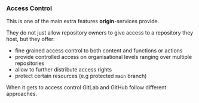 ### Access Control

This is one of the main extra features **origin**-services provide.


They do not just allow repository owners to give access to a repository they host, but they offer:

- fine grained access control to both content and functions or actions
- provide controlled access on organisational levels ranging over multiple repositories
- allow to further distribute access rights
- protect certain resources (e.g protected `main` branch)


When it gets to access control GitLab and GitHub follow different approaches.

